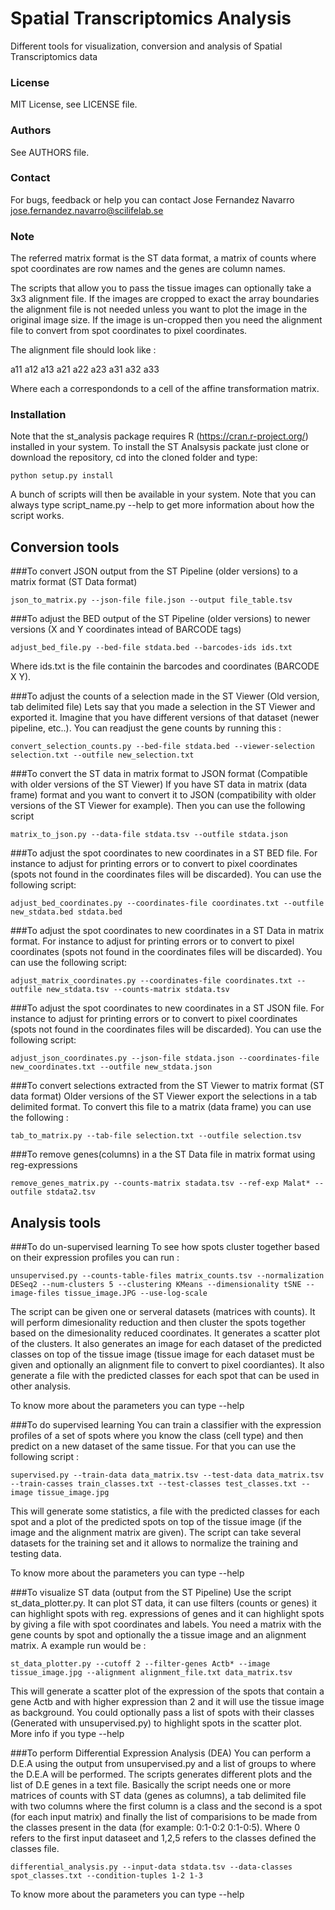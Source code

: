 # Spatial Transcriptomics Analysis 

Different tools for visualization, conversion and analysis of Spatial Transcriptomics data

### License
MIT License, see LICENSE file.

### Authors
See AUTHORS file.

### Contact
For bugs, feedback or help you can contact Jose Fernandez Navarro <jose.fernandez.navarro@scilifelab.se>

### Note
The referred matrix format is the ST data format, a matrix of counts where spot coordinates are row names
and the genes are column names.

The scripts that allow you to pass the tissue images can optionally take a 3x3 alignment file.
If the images are cropped to exact the array boundaries the alignment file is not needed
unless you want to plot the image in the original image size. If the image is un-cropped
then you need the alignment file to convert from spot coordinates to pixel coordinates.

The alignment file should look like :

a11 a12 a13 a21 a22 a23 a31 a32 a33

Where each a correspondonds to a cell of the affine transformation matrix.

### Installation

Note that the st_analysis package requires R (https://cran.r-project.org/) installed in your system.
To install the ST Analsysis packate just clone or download the repository, cd into the cloned folder and type:

    python setup.py install
    
A bunch of scripts will then be available in your system.
Note that you can always type script_name.py --help to get more information
about how the script works.

## Conversion tools

###To convert JSON output from the ST Pipeline (older versions) to a matrix format (ST Data format)

    json_to_matrix.py --json-file file.json --output file_table.tsv

###To adjust the BED output of the ST Pipeline (older versions) to newer versions (X and Y coordinates intead of BARCODE tags)

    adjust_bed_file.py --bed-file stdata.bed --barcodes-ids ids.txt
    
  Where ids.txt is the file containin the barcodes and coordinates (BARCODE X Y).
  
###To adjust the counts of a selection made in the ST Viewer (Old version, tab delimited file)
Lets say that you made a selection in the ST Viewer and exported it. Imagine
that you have different versions of that dataset (newer pipeline, etc..). You
can readjust the gene counts by running this :

    convert_selection_counts.py --bed-file stdata.bed --viewer-selection selection.txt --outfile new_selection.txt
  
###To convert the ST data in matrix format to JSON format (Compatible with older versions of the ST Viewer)
If you have ST data in matrix (data frame) format and you want to convert it to JSON (compatibility
with older versions of the ST Viewer for example). Then you can use the following script 

    matrix_to_json.py --data-file stdata.tsv --outfile stdata.json
    
###To adjust the spot coordinates to new coordinates in a ST BED file.
For instance to adjust for printing errors or to convert to pixel coordinates
(spots not found in the coordinates files will be discarded). You can use the following script:

    adjust_bed_coordinates.py --coordinates-file coordinates.txt --outfile new_stdata.bed stdata.bed
    
###To adjust the spot coordinates to new coordinates in a ST Data in matrix format.
For instance to adjust for printing errors or to convert to pixel coordinates
(spots not found in the coordinates files will be discarded). You can use the following script:

    adjust_matrix_coordinates.py --coordinates-file coordinates.txt --outfile new_stdata.tsv --counts-matrix stdata.tsv

###To adjust the spot coordinates to new coordinates in a ST JSON file.
For instance to adjust for printing errors or to convert to pixel coordinates
(spots not found in the coordinates files will be discarded). You can use the following script:

    adjust_json_coordinates.py --json-file stdata.json --coordinates-file new_coordinates.txt --outfile new_stdata.json
    
###To convert selections extracted from the ST Viewer to matrix format (ST data format)
Older versions of the ST Viewer export the selections in a tab delimited format. 
To convert this file to a matrix (data frame) you can use the following :

    tab_to_matrix.py --tab-file selection.txt --outfile selection.tsv
    
###To remove genes(columns) in a the ST Data file in matrix format using reg-expressions

    remove_genes_matrix.py --counts-matrix stadata.tsv --ref-exp Malat* --outfile stdata2.tsv

## Analysis tools

###To do un-supervised learning
To see how spots cluster together based on their expression profiles you can run : 

    unsupervised.py --counts-table-files matrix_counts.tsv --normalization DESeq2 --num-clusters 5 --clustering KMeans --dimensionality tSNE --image-files tissue_image.JPG --use-log-scale 
    
  The script can be given one or serveral datasets (matrices with counts). It will perform dimesionality reduction
  and then cluster the spots together based on the dimesionality reduced coordinates. 
  It generates a scatter plot of the clusters. It also generates an image for
  each dataset of the predicted classes on top of the tissue image (tissue image for each dataset must be given and optionally 
  an alignment file to convert to pixel coordiantes).
  It also generate a file with the predicted classes for each spot that can be used in other analysis.
  
  To know more about the parameters you can type --help 

###To do supervised learning
You can train a classifier with the expression profiles of a set of spots
where you know the class (cell type) and then predict on a new dataset
of the same tissue. For that you can use the following script :

    supervised.py --train-data data_matrix.tsv --test-data data_matrix.tsv --train-casses train_classes.txt --test-classes test_classes.txt --image tissue_image.jpg
    
  This will generate some statistics, a file with the predicted classes for each spot and a plot of the predicted spots on top of the tissue image (if the image and the alignment matrix are given). 
  The script can take several datasets for the training set and it allows to normalize the training and testing data.
  
  To know more about the parameters you can type --help

###To visualize ST data (output from the ST Pipeline) 
Use the script st_data_plotter.py. It can plot ST data, it can use
filters (counts or genes) it can highlight spots with reg. expressions
of genes and it can highlight spots by giving a file with spot coordinates
and labels. You need a matrix with the gene counts by spot and optionally
the a tissue image and an alignment matrix. A example run would be : 

    st_data_plotter.py --cutoff 2 --filter-genes Actb* --image tissue_image.jpg --alignment alignment_file.txt data_matrix.tsv
    
  This will generate a scatter plot of the expression of the spots that contain a gene Actb and with higher expression than 2 and it will use the tissue image as background. You could optionally pass a list of spots with their classes (Generated with unsupervised.py) to highlight spots in the scatter plot. More info if you type --help
  
###To perform Differential Expression Analysis (DEA)
You can perform a D.E.A using the output from unsupervised.py and a list of groups to where the D.E.A will be performed.
The scripts generates different plots and the list of D.E genes in a text file. Basically the script
needs one or more matrices of counts with ST data (genes as columns), a tab delimited file with two columns where
the first column is a class and the second is a spot (for each input matrix) and finally the list of comparisions to be made
from the classes present in the data (for example: 0:1-0:2 0:1-0:5). Where 0 refers to the first input dataseet and 1,2,5 refers to
the classes defined the classes file.

    differential_analysis.py --input-data stdata.tsv --data-classes spot_classes.txt --condition-tuples 1-2 1-3
    
  To know more about the parameters you can type --help
